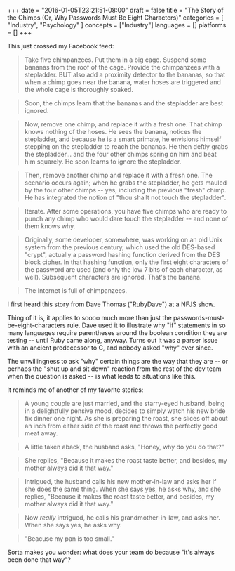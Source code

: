 +++
date = "2016-01-05T23:21:51-08:00"
draft = false
title = "The Story of the Chimps (Or, Why Passwords Must Be Eight Characters)"
categories = [
  "Industry", "Psychology"
]
concepts = ["Industry"]
languages = []
platforms = []
+++

This just crossed my Facebook feed:

> Take five chimpanzees. Put them in a big cage. Suspend some bananas from the 
> roof of the cage. Provide the chimpanzees with a stepladder. BUT also add a 
> proximity detector to the bananas, so that when a chimp goes near the banana,
> water hoses are triggered and the whole cage is thoroughly soaked.
  
> Soon, the chimps learn that the bananas and the stepladder are best ignored.
  
> Now, remove one chimp, and replace it with a fresh one. That chimp knows nothing
> of the hoses. He sees the banana, notices the stepladder, and because he is a 
> smart primate, he envisions himself stepping on the stepladder to reach the 
> bananas. He then deftly grabs the stepladder... and the four other chimps spring 
> on him and beat him squarely. He soon learns to ignore the stepladder.
  
> Then, remove another chimp and replace it with a fresh one. The scenario occurs 
> again; when he grabs the stepladder, he gets mauled by the four other chimps -- 
> yes, including the previous "fresh" chimp. He has integrated the notion of 
> "thou shallt not touch the stepladder".
  
> Iterate. After some operations, you have five chimps who are ready to punch any 
> chimp who would dare touch the stepladder -- and none of them knows why.
  
> Originally, some developer, somewhere, was working on an old Unix system from 
> the previous century, which used the old DES-based "crypt", actually a password 
> hashing function derived from the DES block cipher. In that hashing function, 
> only the first eight characters of the password are used (and only the low 7 bits 
> of each character, as well). Subsequent characters are ignored. That's the banana.
  
> The Internet is full of chimpanzees.

I first heard this story from Dave Thomas ("RubyDave") at a NFJS show.

Thing of it is, it applies to soooo much more than just the passwords-must-be-eight-characters rule. Dave used it
to illustrate why "if" statements in so many languages require parentheses around the boolean condition they are
testing -- until Ruby came along, anyway. Turns out it was a parser issue with an ancient predecessor to C, and
nobody asked "why" ever since.

The unwillingness to ask "why" certain things are the way that they are -- or perhaps the "shut up and sit down" 
reaction from the rest of the dev team when the question is asked -- is what leads to situations like this.

It reminds me of another of my favorite stories:

> A young couple are just married, and the starry-eyed husband, being in a delightfully pensive mood,
> decides to simply watch his new bride fix dinner one night. As she is preparing the roast, she slices
> off about an inch from either side of the roast and throws the perfectly good meat away.
  
> A little taken aback, the husband asks, "Honey, why do you do that?"
  
> She replies, "Because it makes the roast taste better, and besides, my mother always did it that way."
  
> Intrigued, the husband calls his new mother-in-law and asks her if she does the same thing. When she
> says yes, he asks why, and she replies, "Because it makes the roast taste better, and besides, my mother
> always did it that way."
  
> Now *really* intrigued, he calls his grandmother-in-law, and asks her. When she says yes, he asks why.
  
> "Beacuse my pan is too small."
  
Sorta makes you wonder: what does your team do because "it's always been done that way"?
